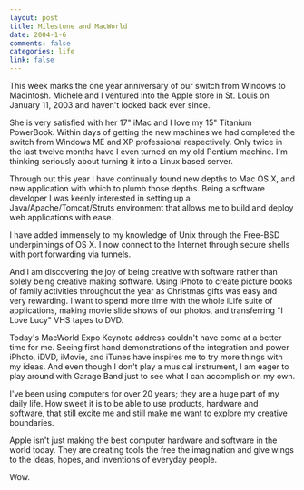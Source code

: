 ```yaml
--- 
layout: post
title: Milestone and MacWorld
date: 2004-1-6
comments: false
categories: life
link: false
---
```

This week marks the one year anniversary of our switch from Windows to Macintosh. Michele and I ventured into the Apple store in St. Louis on January 11, 2003 and haven't looked back ever since.

She is very satisfied with her 17" iMac and I love my 15" Titanium PowerBook. Within days of getting the new machines we had completed the switch from Windows ME and XP professional respectively. Only twice in the last twelve months have I even turned on my old Pentium machine. I'm thinking seriously about turning it into a Linux based server.

Through out this year I have continually found new depths to Mac OS X, and new application with which to plumb those depths. Being a software developer I was keenly interested in setting up a Java/Apache/Tomcat/Struts environment that allows me to build and deploy web applications with ease.

I have added immensely to my knowledge of Unix through the Free-BSD underpinnings of OS X. I now connect to the Internet through secure shells with port forwarding via tunnels.

And I am discovering the joy of being creative with software rather than solely being creative making software. Using iPhoto to create picture books of family activities throughout the year as Christmas gifts was easy and very rewarding. I want to spend more time with the whole iLife suite of applications, making movie slide shows of our photos, and transferring "I Love Lucy" VHS tapes to DVD.

Today's MacWorld Expo Keynote address couldn't have come at a better time for me. Seeing first hand demonstrations of the integration and power iPhoto, iDVD, iMovie, and iTunes have inspires me to try more things with my ideas. And even though I don't play a musical instrument, I am eager to play around with Garage Band just to see what I can accomplish on my own.

I've been using computers for over 20 years; they are a huge part of my daily life. How sweet it is to be able to use products, hardware and software, that still excite me and still make me want to explore my creative boundaries.

Apple isn't just making the best computer hardware and software in the world today. They are creating tools the free the imagination and give wings to the ideas, hopes, and inventions of everyday people.

Wow.
